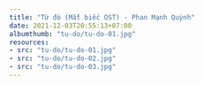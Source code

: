 ```yaml
---
title: "Từ đó (Mắt biếc OST) - Phan Mạnh Quỳnh"
date: 2021-12-03T20:55:13+07:00
albumthumb: "tu-do/tu-do-01.jpg"
resources:
- src: "tu-do/tu-do-01.jpg"
- src: "tu-do/tu-do-02.jpg"
- src: "tu-do/tu-do-03.jpg"
---
```


